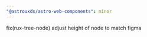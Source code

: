 ```yaml
---
"@astrouxds/astro-web-components": minor
---
```


fix(rux-tree-node) adjust height of node to match figma
